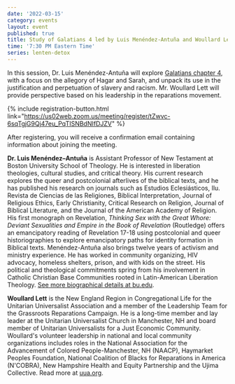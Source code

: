 ```yaml
---
date: '2022-03-15'
category: events
layout: event
published: true
title: Study of Galatians 4 led by Luis Menéndez-Antuña and Woullard Lett
time: '7:30 PM Eastern Time'
series: lenten-detox
---
```

In this session, Dr. Luis Menéndez-Antuña will explore [Galatians chapter 4](https://bible.oremus.org/?ql=512457589), with a focus on the allegory of Hagar and Sarah, and unpack its use in the justification and perpetuation of slavery and racism. Mr. Woullard Lett will provide perspective based on his leadership in the reparations movement.

{% include registration-button.html link="https://us02web.zoom.us/meeting/register/tZwvc-6sqTgjG9Qj47eu_PqTISNBdNIfDJZV" %}

After registering, you will receive a confirmation email containing information about joining the meeting.

**Dr. Luis Menéndez–Antuña** is Assistant Professor of New Testament at Boston University School of Theology. He is interested in liberation theologies, cultural studies, and critical theory. His current research explores the queer and postcolonial afterlives of the biblical texts, and he has published his research on journals such as Estudios Eclesiásticos, Ilu. Revista de Ciencias de las Religiones, Biblical Interpretation, Journal of Religious Ethics, Early Christianity, Critical Research on Religion, Journal of Biblical Literature, and the Journal of the American Academy of Religion.  His first monograph on Revelation, _Thinking Sex with the Great Whore: Deviant Sexualities and Empire in the Book of Revelation_ (Routledge) offers an emancipatory reading of Revelation 17-18 using postcolonial and queer historiographies to explore emancipatory paths for identity formation in Biblical texts. Menéndez-Antuña also brings twelve years of activism and ministry experience. He has worked in community organizing, HIV advocacy, homeless shelters, prison, and with kids on the street. His political and theological commitments spring from his involvement in Catholic Christian Base Communities rooted in Latin-American Liberation Theology. [See more biographical details at bu.edu](https://www.bu.edu/sth/profile/luis-menendez-antuna/).

**Woullard Lett** is the New England Region in Congregational Life for the Unitarian Universalist Association and a member of the Leadership Team for the Grassroots Reparations Campaign. He is a long-time member and lay leader at the Unitarian Universalist Church in Manchester, NH and board member of Unitarian Universalists for a Just Economic Community. Woullard's volunteer leadership in national and local community organizations includes roles in the National Association for the Advancement of Colored People-Manchester, NH (NAACP), Haymarket Peoples Foundation, National Coalition of Blacks for Reparations in America (N'COBRA), New Hampshire Health and Equity Partnership and the Ujima Collective. Read more at [uua.org](https://www.uua.org/offices/people/woullard-lett).
